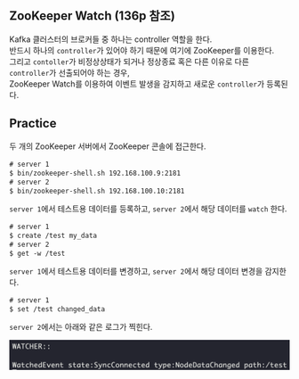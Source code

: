 ## ZooKeeper Watch (136p 참조)
Kafka 클러스터의 브로커들 중 하나는 controller 역할을 한다.  
반드시 하나의 `controller`가 있어야 하기 때문에 여기에 ZooKeeper를 이용한다.  
그리고 `contoller`가 비정상상태가 되거나 정상종료 혹은 다른 이유로 다른 `controller`가 선출되어야 하는 경우,  
ZooKeeper Watch를 이용하여 이벤트 발생을 감지하고 새로운 `controller`가 등록된다.

## Practice
두 개의 ZooKeeper 서버에서 ZooKeeper 콘솔에 접근한다.
~~~
# server 1
$ bin/zookeeper-shell.sh 192.168.100.9:2181  
# server 2
$ bin/zookeeper-shell.sh 192.168.100.10:2181 
~~~

`server 1`에서 테스트용 데이터를 등록하고, `server 2`에서 해당 데이터를 `watch` 한다.
~~~
# server 1
$ create /test my_data
# server 2
$ get -w /test
~~~

`server 1`에서 테스트용 데이터를 변경하고, `server 2`에서 해당 데이터 변경을 감지한다.
~~~
# server 1
$ set /test changed_data
~~~

`server 2`에서는 아래와 같은 로그가 찍힌다.

![watch](img/watch.png)







